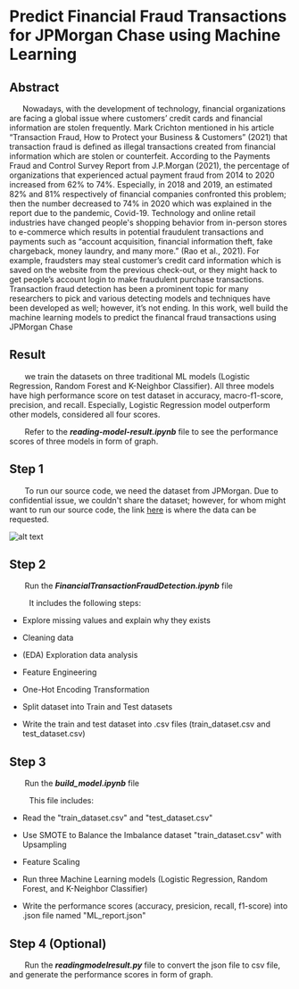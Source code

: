 # Predict Financial Fraud Transactions for JPMorgan Chase using Machine Learning


## Abstract

 &nbsp;&nbsp;&nbsp;&nbsp;&nbsp;&nbsp;Nowadays, with the development of technology, financial organizations are facing a global issue where customers’ credit cards and financial information are stolen frequently. Mark Crichton mentioned in his article “Transaction Fraud, How to Protect your Business & Customers” (2021) that transaction fraud is defined as illegal transactions created from financial information which are stolen or counterfeit. According to the Payments Fraud and Control Survey Report from J.P.Morgan (2021), the percentage of organizations that experienced actual payment fraud from 2014 to 2020 increased from 62% to 74%. Especially, in 2018 and 2019, an estimated 82% and 81% respectively of financial companies confronted this problem; then the number decreased to 74% in 2020 which was explained in the report due to the pandemic, Covid-19. Technology and online retail industries have changed people's shopping behavior from in-person stores to e-commerce which results in potential fraudulent transactions and payments such as “account acquisition, financial information theft, fake chargeback, money laundry, and many more.” (Rao et al., 2021). For example, fraudsters may steal customer’s credit card information which is saved on the website from the previous check-out, or they might hack to get people’s account login to make fraudulent purchase transactions. Transaction fraud detection has been a prominent topic for many researchers to pick and various detecting models and techniques have been developed as well; however, it’s not ending. In this work, well build the machine learning models to predict the financal fraud transactions using JPMorgan Chase

## Result

&nbsp;&nbsp;&nbsp;&nbsp;&nbsp;&nbsp; we train the datasets on three traditional ML models (Logistic Regression, Random Forest and K-Neighbor Classifier). All three models have high performance score on test dataset in accuracy, macro-f1-score, precision, and recall. Especially, Logistic Regression model outperform other models, considered all four scores. 

&nbsp;&nbsp;&nbsp;&nbsp;&nbsp;&nbsp; Refer to the **_reading-model-result.ipynb_** file to see the performance scores of three models in form of graph.


## Step 1
&nbsp;&nbsp;&nbsp;&nbsp;&nbsp;&nbsp; To run our source code, we need the dataset from JPMorgan. Due to confidential issue, we couldn't share the dataset; however, for whom might want to run our source code, the link [here](https://www.jpmorgan.com/synthetic-data/payments-data-for-fraud-detection) is where the data can be requested.

![alt text](https://www.jpmorgan.com/content/dam/jpm/cib/technology/banners/synthetic-payment-data-fraud.png)
## Step 2
&nbsp;&nbsp;&nbsp;&nbsp;&nbsp;&nbsp; Run the **_FinancialTransactionFraudDetection.ipynb_** file

&nbsp;&nbsp;&nbsp;&nbsp;&nbsp;&nbsp;&nbsp;&nbsp; It includes the following steps:
* Explore missing values and explain why they exists

* Cleaning data

* (EDA) Exploration data analysis

* Feature Engineering

* One-Hot Encoding Transformation

* Split dataset into Train and Test datasets

* Write the train and test dataset into .csv files (train_dataset.csv and test_dataset.csv)

## Step 3
&nbsp;&nbsp;&nbsp;&nbsp;&nbsp;&nbsp; Run the  **_build_model.ipynb_** file

&nbsp;&nbsp;&nbsp;&nbsp;&nbsp;&nbsp;&nbsp;&nbsp; This file includes:

* Read the "train_dataset.csv" and "test_dataset.csv"

* Use SMOTE to Balance the Imbalance dataset "train_dataset.csv" with Upsampling 

* Feature Scaling 

* Run three Machine Learning models (Logistic Regression, Random Forest, and K-Neighbor Classifier)

* Write the performance scores (accuracy, presicion, recall, f1-score) into .json file named "ML_report.json"

## Step 4 (Optional)

&nbsp;&nbsp;&nbsp;&nbsp;&nbsp;&nbsp; Run the **_readingmodelresult.py_** file to convert the json file to csv file, and generate the performance scores in form of graph.



